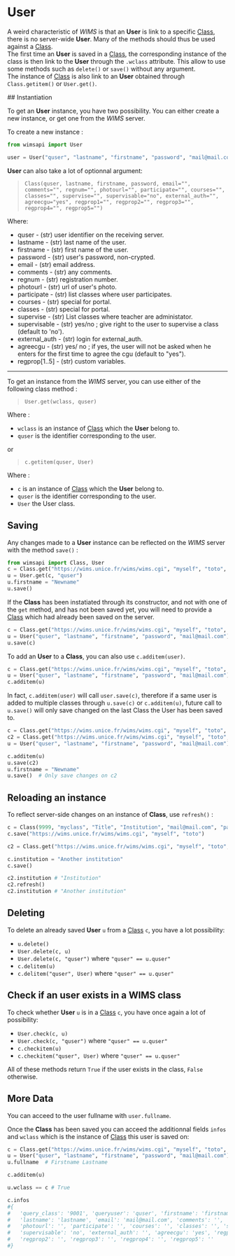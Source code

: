 # User

A weird characteristic of *WIMS* is that an **User** is link to a specific
[Class](class.md), there is no server-wide **User**. Many of the methods should
thus be used against a [Class](class.md).  
The first time an **User** is saved in a [Class](class.md), the corresponding
instance of the class is then link to the **User** through the `.wclass`
attribute. This allow to use some methods such as `delete()` or `save()`
without any argument.  
The instance of [Class](class.md) is also link to an **User** obtained through
`Class.getitem()` or `User.get()`.


## Instantiation

To get an **User** instance, you have two possibility. You can either create a new
instance, or get one from the *WIMS* server.

To create a new instance :

```python
from wimsapi import User

user = User("quser", "lastname", "firstname", "password", "mail@mail.com")
```

**User** can also take a lot of optionnal argument:

> `Class(quser, lastname, firstname, password, email="", comments="", regnum="", photourl="", participate="", courses="", classes="", supervise="", supervisable="no", external_auth="", agreecgu="yes", regprop1="", regprop2="", regprop3="", regprop4="", regprop5="")`

Where:

* quser - (str) user identifier on the receiving server.
* lastname - (str) last name of the user.
* firstname - (str) first name of the user.
* password - (str) user's password, non-crypted.
* email - (str) email address.
* comments - (str) any comments.
* regnum - (str) registration number.
* photourl - (str) url of user's photo.
* participate - (str) list classes where user participates.
* courses - (str) special for portal.
* classes - (str) special for portal.
* supervise - (str) List classes where teacher are administator.
* supervisable - (str) yes/no ; give right to the user to supervise a class (default to 'no').
* external_auth - (str) login for external_auth.
* agreecgu - (str) yes/ no ; if yes, the user will not be asked when he enters
                   for the first time to agree the cgu (default to "yes").
* regprop[1..5] - (str) custom variables.


___

To get an instance from the *WIMS* server, you can use either of the following
class method :

> `User.get(wclass, quser)`

Where :

* `wclass` is an instance of [Class](class.md) which the **User** belong to.
* `quser` is the identifier corresponding to the user.

or

> `c.getitem(quser, User)`

Where :

* `c` is an instance of [Class](class.md) which the **User** belong to.
* `quser` is the identifier corresponding to the user.
* `User` the User class.



## Saving

Any changes made to a **User** instance can be reflected on the *WIMS* server
with the method `save()` :

```python
from wimsapi import Class, User
c = Class.get("https://wims.unice.fr/wims/wims.cgi", "myself", "toto", 9999, "myclass")
u = User.get(c, "quser")
u.firstname = "Newname"
u.save()
```

If the **Class** has been instatiated through its constructor, and not with
one of the `get` method, and has not been saved yet, you will need to provide
a [Class](class.md) which had already been saved on the server.

```python
c = Class.get("https://wims.unice.fr/wims/wims.cgi", "myself", "toto", 9999, "myclass")
u = User("quser", "lastname", "firstname", "password", "mail@mail.com")
u.save(c)
```

To add an **User** to a **Class**, you can also use `c.additem(user)`.

```python
c = Class.get("https://wims.unice.fr/wims/wims.cgi", "myself", "toto", 9999, "myclass")
u = User("quser", "lastname", "firstname", "password", "mail@mail.com")
c.additem(u)
```

In fact, `c.additem(user)` will call `user.save(c)`, therefore if a same user is added
to multiple classes through `u.save(c)` or `c.additem(u)`, future call to `u.save()`
will only save changed on the last Class the User has been saved to.

```python
c = Class.get("https://wims.unice.fr/wims/wims.cgi", "myself", "toto", 9999, "myclass")
c2 = Class.get("https://wims.unice.fr/wims/wims.cgi", "myself", "toto", 8888, "myclass")
u = User("quser", "lastname", "firstname", "password", "mail@mail.com")

c.additem(u)
u.save(c2)
u.firstname = "Newname"
u.save()  # Only save changes on c2
```


## Reloading an instance

To reflect server-side changes on an instance of **Class**, use `refresh()` :

```python
c = Class(9999, "myclass", "Title", "Institution", "mail@mail.com", "password",  supervisor)
c.save("https://wims.unice.fr/wims/wims.cgi", "myself", "toto")

c2 = Class.get("https://wims.unice.fr/wims/wims.cgi", "myself", "toto", 9999, "myclass")

c.institution = "Another institution"
c.save()

c2.institution # "Institution"
c2.refresh()
c2.institution # "Another institution"
```


## Deleting
To delete an already saved **User** `u` from a [Class](class.md) `c`, you have a lot
possibility:

* `u.delete()`
* `User.delete(c, u)`
* `User.delete(c, "quser")` where `"quser" == u.quser"`
* `c.delitem(u)`
* `c.delitem("quser", User)` where `"quser" == u.quser"`


## Check if an user exists in a WIMS class

To check whether **User** `u` is in a [Class](class.md) `c`, you have once again
a lot of possibility:

* `User.check(c, u)`
* `User.check(c, "quser")` where `"quser" == u.quser"`
* `c.checkitem(u)`
* `c.checkitem("quser", User)` where `"quser" == u.quser"`

All of these methods return `True` if the user exists in the class,
`False` otherwise.

## More Data

You can acceed to the user fullname with `user.fullname`.

Once the **Class** has been saved you can acceed the additionnal fields `infos`
and `wclass` which is the instance of [Class](class.md) this user is saved on:

```python
c = Class.get("https://wims.unice.fr/wims/wims.cgi", "myself", "toto", 9999, "myclass")
u = User("quser", "lastname", "firstname", "password", "mail@mail.com")
u.fullname  # Firstname Lastname

c.additem(u)

u.wclass == c # True

c.infos
#{
#   'query_class': '9001', 'queryuser': 'quser', 'firstname': 'firstname',
#   'lastname': 'lastname', 'email': 'mail@mail.com', 'comments': '', 'regnum': '',
#   'photourl': '', 'participate': '', 'courses': '', 'classes': '', 'supervise': '',
#   'supervisable': 'no', 'external_auth': '', 'agreecgu': 'yes', 'regprop1': '',
#   'regprop2': '', 'regprop3': '', 'regprop4': '', 'regprop5': ''
#}



```

